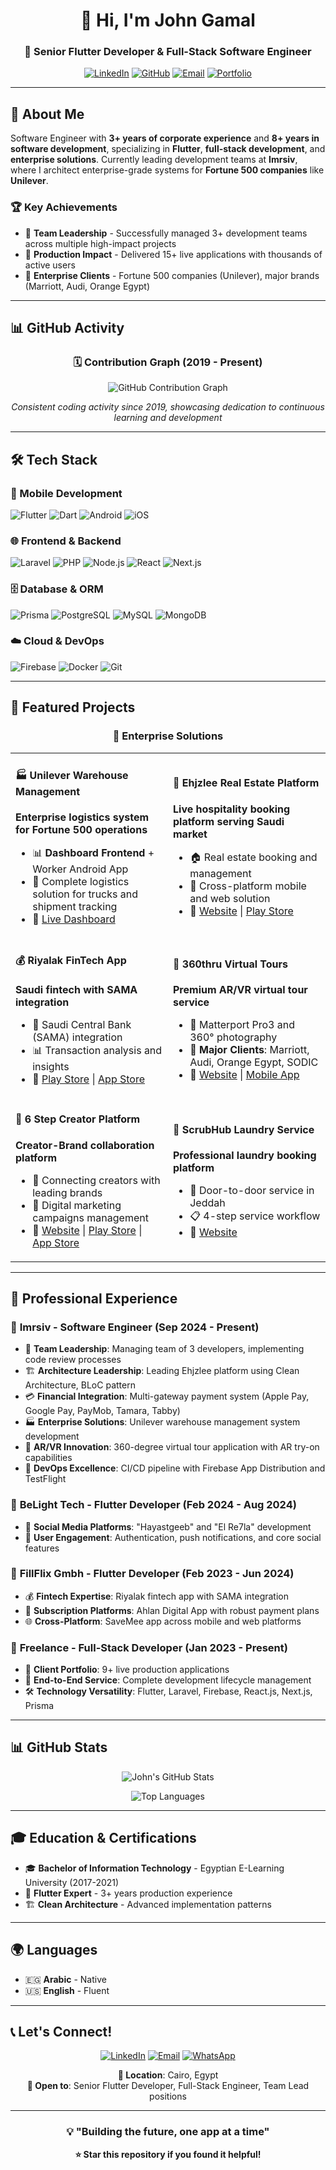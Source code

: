 <div align="center">

# 👋 Hi, I'm John Gamal

### 🚀 Senior Flutter Developer & Full-Stack Software Engineer

[![LinkedIn](https://img.shields.io/badge/LinkedIn-0077B5?style=for-the-badge&logo=linkedin&logoColor=white)](https://linkedin.com/in/john-gamal)
[![GitHub](https://img.shields.io/badge/GitHub-100000?style=for-the-badge&logo=github&logoColor=white)](https://github.com/JohnGamal1)
[![Email](https://img.shields.io/badge/Email-D14836?style=for-the-badge&logo=gmail&logoColor=white)](mailto:john.g.adly@outlook.com)
[![Portfolio](https://img.shields.io/badge/Portfolio-FF5722?style=for-the-badge&logo=firebase&logoColor=white)](https://johnGamal.dev)

---

</div>

## 🎯 About Me

Software Engineer with **3+ years of corporate experience** and **8+ years in software development**, specializing in **Flutter**, **full-stack development**, and **enterprise solutions**. Currently leading development teams at **Imrsiv**, where I architect enterprise-grade systems for **Fortune 500 companies** like **Unilever**.

### 🏆 Key Achievements

- 👥 **Team Leadership** - Successfully managed 3+ development teams across multiple high-impact projects
- 📱 **Production Impact** - Delivered 15+ live applications with thousands of active users
- 🏢 **Enterprise Clients** - Fortune 500 companies (Unilever), major brands (Marriott, Audi, Orange Egypt)

---

## 📊 GitHub Activity

<div align="center">

### 🗓️ Contribution Graph (2019 - Present)

![GitHub Contribution Graph](https://github-readme-activity-graph.vercel.app/graph?username=JohnGamal1&theme=tokyo-night&hide_border=true&custom_title=John's%20GitHub%20Activity&bg_color=0d1117&color=58a6ff&line=58a6ff&point=ffffff&area=true&area_color=58a6ff)

*Consistent coding activity since 2019, showcasing dedication to continuous learning and development*

</div>

---

## 🛠️ Tech Stack

### 📱 Mobile Development
![Flutter](https://img.shields.io/badge/Flutter-02569B?style=for-the-badge&logo=flutter&logoColor=white)
![Dart](https://img.shields.io/badge/Dart-0175C2?style=for-the-badge&logo=dart&logoColor=white)
![Android](https://img.shields.io/badge/Android-3DDC84?style=for-the-badge&logo=android&logoColor=white)
![iOS](https://img.shields.io/badge/iOS-000000?style=for-the-badge&logo=ios&logoColor=white)

### 🌐 Frontend & Backend
![Laravel](https://img.shields.io/badge/Laravel-FF2D20?style=for-the-badge&logo=laravel&logoColor=white)
![PHP](https://img.shields.io/badge/PHP-777BB4?style=for-the-badge&logo=php&logoColor=white)
![Node.js](https://img.shields.io/badge/Node.js-43853D?style=for-the-badge&logo=node.js&logoColor=white)
![React](https://img.shields.io/badge/React-20232A?style=for-the-badge&logo=react&logoColor=61DAFB)
![Next.js](https://img.shields.io/badge/Next.js-000000?style=for-the-badge&logo=next.js&logoColor=white)

### 🗄️ Database & ORM
![Prisma](https://img.shields.io/badge/Prisma-2D3748?style=for-the-badge&logo=prisma&logoColor=white)
![PostgreSQL](https://img.shields.io/badge/PostgreSQL-316192?style=for-the-badge&logo=postgresql&logoColor=white)
![MySQL](https://img.shields.io/badge/MySQL-00000F?style=for-the-badge&logo=mysql&logoColor=white)
![MongoDB](https://img.shields.io/badge/MongoDB-4EA94B?style=for-the-badge&logo=mongodb&logoColor=white)

### ☁️ Cloud & DevOps
![Firebase](https://img.shields.io/badge/Firebase-FFCA28?style=for-the-badge&logo=firebase&logoColor=black)
![Docker](https://img.shields.io/badge/Docker-2496ED?style=for-the-badge&logo=docker&logoColor=white)
![Git](https://img.shields.io/badge/Git-F05032?style=for-the-badge&logo=git&logoColor=white)

---

## 🚀 Featured Projects

<div align="center">

### 🏢 Enterprise Solutions

</div>

<table>
<tr>
<td width="50%">

#### 🏭 Unilever Warehouse Management
**Enterprise logistics system for Fortune 500 operations**
- 📊 **Dashboard Frontend** + Worker Android App
- 🚛 Complete logistics solution for trucks and shipment tracking
- 🔗 [Live Dashboard](https://unilever-node.imrsiv.co/)

</td>
<td width="50%">

#### 🏨 Ehjzlee Real Estate Platform
**Live hospitality booking platform serving Saudi market**
- 🏠 Real estate booking and management
- 📱 Cross-platform mobile and web solution
- 🔗 [Website](https://ehjzlee.com/) | [Play Store](https://play.google.com/store/apps/details?id=com.ehjzlee.guest.app)

</td>
</tr>
<tr>
<td width="50%">

#### 💰 Riyalak FinTech App
**Saudi fintech with SAMA integration**
- 🏦 Saudi Central Bank (SAMA) integration
- 📊 Transaction analysis and insights
- 🔗 [Play Store](https://play.google.com/store/apps/details?id=sa.xsquare.riyalak) | [App Store](https://apps.apple.com/us/app/riyalak/id6465422809)

</td>
<td width="50%">

#### 🎥 360thru Virtual Tours
**Premium AR/VR virtual tour service**
- 📸 Matterport Pro3 and 360° photography
- 🏢 **Major Clients**: Marriott, Audi, Orange Egypt, SODIC
- 🔗 [Website](https://www.360thru.com/) | [Mobile App](https://play.google.com/store/apps/details?id=com.thru.app)

</td>
</tr>
<tr>
<td width="50%">

#### 👥 6 Step Creator Platform
**Creator-Brand collaboration platform**
- 🤝 Connecting creators with leading brands
- 📱 Digital marketing campaigns management
- 🔗 [Website](https://6stepsa.com/) | [Play Store](https://play.google.com/store/apps/details?id=com.sixstep.app) | [App Store](https://apps.apple.com/sa/app/6-step/id6661022563)

</td>
<td width="50%">

#### 🧺 ScrubHub Laundry Service
**Professional laundry booking platform**
- 🚪 Door-to-door service in Jeddah
- 📋 4-step service workflow
- 🔗 [Website](https://scrub-hub.net/)

</td>
</tr>
</table>

---

## 💼 Professional Experience

### 🏢 **Imrsiv** - Software Engineer (Sep 2024 - Present)
- 👥 **Team Leadership**: Managing team of 3 developers, implementing code review processes
- 🏗️ **Architecture Leadership**: Leading Ehjzlee platform using Clean Architecture, BLoC pattern
- 💳 **Financial Integration**: Multi-gateway payment system (Apple Pay, Google Pay, PayMob, Tamara, Tabby)
- 🏭 **Enterprise Solutions**: Unilever warehouse management system development
- 🥽 **AR/VR Innovation**: 360-degree virtual tour application with AR try-on capabilities
- 🚀 **DevOps Excellence**: CI/CD pipeline with Firebase App Distribution and TestFlight

### 🏢 **BeLight Tech** - Flutter Developer (Feb 2024 - Aug 2024)
- 📱 **Social Media Platforms**: "Hayastgeeb" and "El Re7la" development
- 🔔 **User Engagement**: Authentication, push notifications, and core social features

### 🏢 **FillFlix Gmbh** - Flutter Developer (Feb 2023 - Jun 2024)
- 💰 **Fintech Expertise**: Riyalak fintech app with SAMA integration
- 📱 **Subscription Platforms**: Ahlan Digital App with robust payment plans
- 🌐 **Cross-Platform**: SaveMee app across mobile and web platforms

### 💼 **Freelance** - Full-Stack Developer (Jan 2023 - Present)
- 📱 **Client Portfolio**: 9+ live production applications
- 🔄 **End-to-End Service**: Complete development lifecycle management
- 🛠️ **Technology Versatility**: Flutter, Laravel, Firebase, React.js, Next.js, Prisma

---

## 📊 GitHub Stats

<div align="center">

![John's GitHub Stats](https://github-readme-stats.vercel.app/api?username=JohnGamal1&show_icons=true&theme=tokyonight&hide_border=true&count_private=true)

![Top Languages](https://github-readme-stats.vercel.app/api/top-langs/?username=JohnGamal1&layout=compact&theme=tokyonight&hide_border=true)

</div>

---

## 🎓 Education & Certifications

- 🎓 **Bachelor of Information Technology** - Egyptian E-Learning University (2017-2021)
- 📱 **Flutter Expert** - 3+ years production experience
- 🏗️ **Clean Architecture** - Advanced implementation patterns

---

## 🌍 Languages

- 🇪🇬 **Arabic** - Native
- 🇺🇸 **English** - Fluent

---

## 📞 Let's Connect!

<div align="center">

[![LinkedIn](https://img.shields.io/badge/LinkedIn-Connect-blue?style=for-the-badge&logo=linkedin)](https://linkedin.com/in/john-gamal)
[![Email](https://img.shields.io/badge/Email-Contact-red?style=for-the-badge&logo=gmail)](mailto:john.g.adly@outlook.com)
[![WhatsApp](https://img.shields.io/badge/WhatsApp-Chat-green?style=for-the-badge&logo=whatsapp)](https://wa.me/+201284407872)

**📍 Location**: Cairo, Egypt  
**💼 Open to**: Senior Flutter Developer, Full-Stack Engineer, Team Lead positions

</div>

---

<div align="center">

### 💡 "Building the future, one app at a time"

**⭐ Star this repository if you found it helpful!**

</div>
